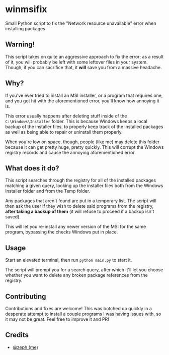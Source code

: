# winmsifix
Small Python script to fix the "Network resource unavailable" error when installing packages

## Warning!
This script takes on quite an aggressive approach to fix the error; as a result of it, you will probably be left with some leftover files in your system. Though, if you can sacrifice that, it **will** save you from a massive headache.

## Why?
If you've ever tried to install an MSI installer, or a program that requires one, and you got hit with the aforementioned error, you'll know how annoying it is.

This error usually happens after deleting stuff inside of the `C:\Windows\Installer` folder. This is because Windows keeps a local backup of the installer files, to properly keep track of the installed packages as well as being able to repair or uninstall them properly.

When you're low on space, though, people (like me) may delete this folder because it can get pretty huge, pretty quickly. This will corrupt the Windows registry records and cause the annoying aforementioned error.

## What does it do?
This script searches through the registry for all of the installed packages matching a given query, looking up the installer files both from the Windows Installer folder and from the Temp folder.

Any packages that aren't found are put in a temporary list. The script will then ask the user if they wish to delete said programs from the registry, **after taking a backup of them** (it will refuse to proceed if a backup isn't saved).

This will let you re-install any newer version of the MSI for the same program, bypassing the checks Windows put in place.

## Usage
Start an elevated terminal, then run `python main.py` to start it.

The script will prompt you for a search query, after which it'll let you choose whether you want to delete any broken package references from the registry.

## Contributing
Contributions and fixes are welcome! This was botched up quickly in a desperate attempt to install a couple programs I was having issues with, so it may not be great. Feel free to improve it and PR!

## Credits
- [@zeph (me)](https://github.com/ZephyrCodesStuff)